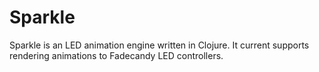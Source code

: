 # Sparkle

Sparkle is an LED animation engine written in Clojure. It current supports rendering animations
to Fadecandy LED controllers.